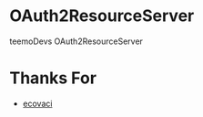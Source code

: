 # OAuth2ResourceServer
teemoDevs OAuth2ResourceServer

# Thanks For
 - [ecovaci](https://github.com/ecovaci)
